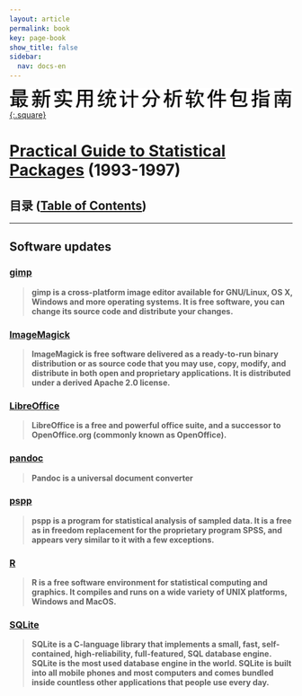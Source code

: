 ```yaml
---
layout: article
permalink: book
key: page-book
show_title: false
sidebar:
  nav: docs-en
---
```


[![](pgspname.svg){:.square}](https://jinghuazhao.github.io/book/pgsp.pdf)

# [Practical Guide to Statistical Packages](https://jinghuazhao.github.io/book/pgsp.pdf) (1993-1997)

## 目录 ([Table of Contents](https://jinghuazhao.github.io/iop/jinghua/pgsp/pgsp.html))

---

## Software updates

### [gimp](https://www.gimp.org/)

> **gimp is a cross-platform image editor available for GNU/Linux, OS X, Windows and more operating systems. It is free software, you can change its source code and distribute your changes.**

### [ImageMagick](https://imagemagick.org/index.php)

> **ImageMagick is free software delivered as a ready-to-run binary distribution or as source code that you may use, copy, modify, and distribute in both open and proprietary applications. It is distributed under a derived Apache 2.0 license.**

### [LibreOffice](https://www.libreoffice.org/)

> **LibreOffice is a free and powerful office suite, and a successor to OpenOffice.org (commonly known as OpenOffice).**

### [pandoc](https://pandoc.org/)

> **Pandoc is a universal document converter**

### [pspp](https://www.gnu.org/software/pspp/)

> **pspp is a program for statistical analysis of sampled data. It is a free as in freedom replacement for the proprietary program SPSS, and appears very similar to it with a few exceptions.**

### [R](https://www.r-project.org/) 

> **R is a free software environment for statistical computing and graphics. It compiles and runs on a wide variety of UNIX platforms, Windows and MacOS.**

### [SQLite](https://www.sqlite.org/index.html)

> **SQLite is a C-language library that implements a small, fast, self-contained, high-reliability, full-featured, SQL database engine. SQLite is the most used database engine in the world. SQLite is built into all mobile phones and most computers and comes bundled inside countless other applications that people use every day.**
